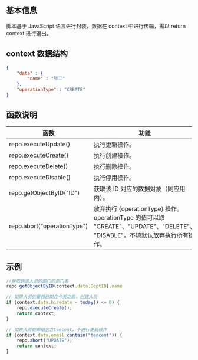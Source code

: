 ## 基本信息

脚本基于 JavaScript 语言进行封装，数据在 context 中进行传输，需以 return context 进行退出。



## context 数据结构

```JSON
{
    "data" : {
        "name" : "张三"
    },
    "operationType" : "CREATE"
}
```

## 函数说明

| 函数 | 功能 | 
|---------|---------|
| repo.executeUpdate() | 执行更新操作。|
| repo.executeCreate() | 执行创建操作。 | 
| repo.executeDelete() | 执行删除操作。 | 
| repo.executeDisable() | 执行停用操作。 | 
| repo.getObjectByID("ID") | 获取该 ID 对应的数据对象（同应用内）。 | 
| repo.abort("operationType") | 放弃执行 {operationType} 操作。<br>operationType 的值可以取 "CREATE"、"UPDATE"、"DELETE"、 "DISABLE"。不填默认放弃执行所有操作。 | 



## 示例

```JavaScript
//获取到该人员的部门的部门名
repo.getObjectByID(context.data.DeptID).name

// 如果人员的雇佣日期在今天之前，创建人员
if (context.data.hiredate - today() <= 0) {
    repo.executeCreate();
    return context;
}

// 如果人员的邮箱包含tencent，不进行更新操作
if (context.data.email contain("tencent")) {
    repo.abort("UPDATE");
    return context;
}
```
